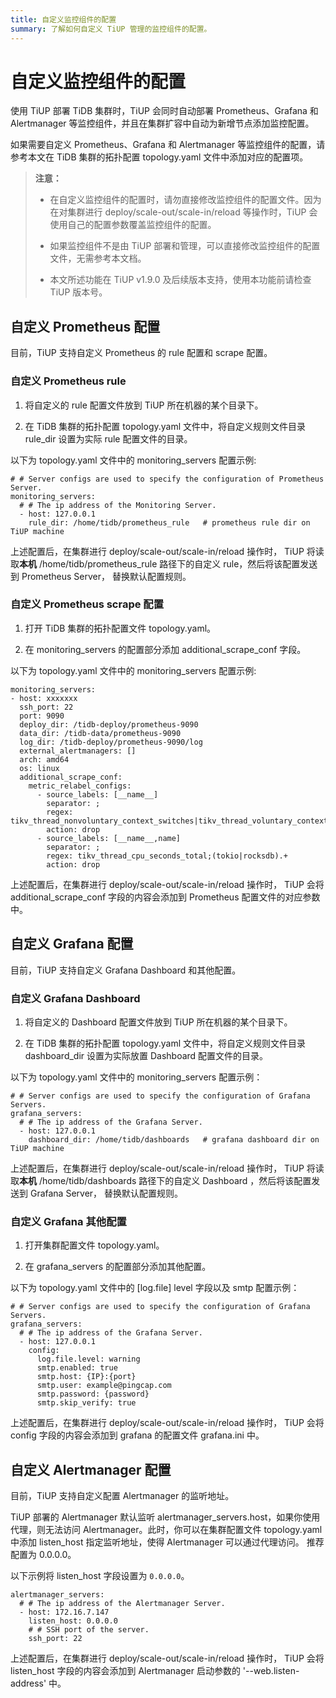 ```yaml
---
title: 自定义监控组件的配置
summary: 了解如何自定义 TiUP 管理的监控组件的配置。
---
```


# 自定义监控组件的配置

使用 TiUP 部署 TiDB 集群时，TiUP 会同时自动部署 Prometheus、Grafana 和 Alertmanager 等监控组件，并且在集群扩容中自动为新增节点添加监控配置。

如果需要自定义 Prometheus、Grafana 和 Alertmanager 等监控组件的配置，请参考本文在 TiDB 集群的拓扑配置 topology.yaml 文件中添加对应的配置项。

> **注意：**
>
> - 在自定义监控组件的配置时，请勿直接修改监控组件的配置文件。因为在对集群进行 deploy/scale-out/scale-in/reload 等操作时，TiUP 会使用自己的配置参数覆盖监控组件的配置。
>
> - 如果监控组件不是由 TiUP 部署和管理，可以直接修改监控组件的配置文件，无需参考本文档。
>
> - 本文所述功能在 TiUP v1.9.0 及后续版本支持，使用本功能前请检查 TiUP 版本号。

## 自定义 Prometheus 配置

目前，TiUP 支持自定义 Prometheus 的 rule 配置和 scrape 配置。

### 自定义 Prometheus rule

1. 将自定义的 rule 配置文件放到 TiUP 所在机器的某个目录下。

2. 在 TiDB 集群的拓扑配置 topology.yaml 文件中，将自定义规则文件目录 rule_dir 设置为实际 rule 配置文件的目录。

以下为 topology.yaml 文件中的 monitoring_servers 配置示例:

```
# # Server configs are used to specify the configuration of Prometheus Server.
monitoring_servers:
  # # The ip address of the Monitoring Server.
  - host: 127.0.0.1
    rule_dir: /home/tidb/prometheus_rule   # prometheus rule dir on TiUP machine
```

上述配置后，在集群进行 deploy/scale-out/scale-in/reload 操作时， TiUP 将读取**本机** /home/tidb/prometheus_rule 路径下的自定义 rule，然后将该配置发送到 Prometheus Server， 替换默认配置规则。

### 自定义 Prometheus scrape 配置

1. 打开 TiDB 集群的拓扑配置文件 topology.yaml。

2. 在 monitoring_servers 的配置部分添加 additional_scrape_conf 字段。

以下为 topology.yaml 文件中的 monitoring_servers 配置示例:

```
monitoring_servers:
- host: xxxxxxx
  ssh_port: 22
  port: 9090
  deploy_dir: /tidb-deploy/prometheus-9090
  data_dir: /tidb-data/prometheus-9090
  log_dir: /tidb-deploy/prometheus-9090/log
  external_alertmanagers: []
  arch: amd64
  os: linux
  additional_scrape_conf:
    metric_relabel_configs:
      - source_labels: [__name__]
        separator: ;
        regex: tikv_thread_nonvoluntary_context_switches|tikv_thread_voluntary_context_switches|tikv_threads_io_bytes_total
        action: drop
      - source_labels: [__name__,name]
        separator: ;
        regex: tikv_thread_cpu_seconds_total;(tokio|rocksdb).+
        action: drop
```

上述配置后，在集群进行 deploy/scale-out/scale-in/reload 操作时， TiUP 会将 additional_scrape_conf 字段的内容会添加到 Prometheus 配置文件的对应参数中。

## 自定义 Grafana 配置

目前，TiUP 支持自定义 Grafana Dashboard 和其他配置。

### 自定义 Grafana Dashboard

1. 将自定义的 Dashboard 配置文件放到 TiUP 所在机器的某个目录下。

2. 在 TiDB 集群的拓扑配置 topology.yaml 文件中，将自定义规则文件目录 dashboard_dir 设置为实际放置 Dashboard 配置文件的目录。

以下为 topology.yaml 文件中的 monitoring_servers 配置示例：

```
# # Server configs are used to specify the configuration of Grafana Servers.
grafana_servers:
  # # The ip address of the Grafana Server.
  - host: 127.0.0.1
    dashboard_dir: /home/tidb/dashboards   # grafana dashboard dir on TiUP machine
```

上述配置后，在集群进行 deploy/scale-out/scale-in/reload 操作时， TiUP 将读取**本机** /home/tidb/dashboards 路径下的自定义 Dashboard ，然后将该配置发送到 Grafana Server， 替换默认配置规则。

### 自定义 Grafana 其他配置

1. 打开集群配置文件 topology.yaml。

2. 在 grafana_servers 的配置部分添加其他配置。

以下为 topology.yaml 文件中的 [log.file] level 字段以及 smtp 配置示例：

```
# # Server configs are used to specify the configuration of Grafana Servers.
grafana_servers:
  # # The ip address of the Grafana Server.
  - host: 127.0.0.1
    config:
      log.file.level: warning
      smtp.enabled: true
      smtp.host: {IP}:{port}
      smtp.user: example@pingcap.com
      smtp.password: {password}
      smtp.skip_verify: true
```

上述配置后，在集群进行 deploy/scale-out/scale-in/reload 操作时， TiUP 会将 config 字段的内容会添加到 grafana 的配置文件 grafana.ini 中。

## 自定义 Alertmanager 配置

目前，TiUP 支持自定义配置 Alertmanager 的监听地址。

TiUP 部署的 Alertmanager 默认监听 alertmanager_servers.host，如果你使用代理，则无法访问 Alertmanager。此时，你可以在集群配置文件 topology.yaml 中添加 listen_host 指定监听地址，使得 Alertmanager 可以通过代理访问。 推荐配置为 0.0.0.0。

以下示例将 listen_host 字段设置为 `0.0.0.0`。

```
alertmanager_servers:
  # # The ip address of the Alertmanager Server.
  - host: 172.16.7.147
    listen_host: 0.0.0.0
    # # SSH port of the server.
    ssh_port: 22
```

上述配置后，在集群进行 deploy/scale-out/scale-in/reload 操作时， TiUP 会将 listen_host 字段的内容会添加到 Alertmanager 启动参数的 '--web.listen-address' 中。
